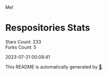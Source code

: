 Me!

# Respositories Stats
Stars Count: 233  
Forks Count: 5

2023-07-21 00:08:41  

This README is automatically generated by [🐰](https://github.com/rnitta/rnitta).
